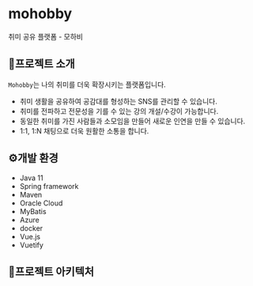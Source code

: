 # mohobby
취미 공유 플랫폼 - 모하비


## 📁프로젝트 소개
`Mohobby`는 나의 취미를 더욱 확장시키는 플랫폼입니다.
- 취미 생활을 공유하여 공감대를 형성하는 SNS를 관리할 수 있습니다.
- 취미를 전파하고 전문성을 기를 수 있는 강의 개설/수강이 가능합니다.
- 동일한 취미를 가진 사람들과 소모임을 만들어 새로운 인연을 만들 수 있습니다. 
- 1:1, 1:N 채팅으로 더욱 원활한 소통을 합니다.


## ⚙️개발 환경
- Java 11
- Spring framework
- Maven
- Oracle Cloud
- MyBatis
- Azure
- docker
- Vue.js
- Vuetify


## 🤖프로젝트 아키텍처
